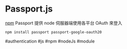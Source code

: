 # Passport.js
[npm](https://www.npmjs.com/package/passport)
Passport 提供 node 伺服器端使用各平台 OAuth 來登入
```
npm install passport passport-google-oauth20
```


#authentication #js #npm #nodeJs #module 